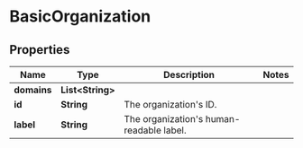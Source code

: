 

# BasicOrganization


## Properties

| Name | Type | Description | Notes |
|------------ | ------------- | ------------- | -------------|
|**domains** | **List&lt;String&gt;** |  |  |
|**id** | **String** | The organization&#39;s ID. |  |
|**label** | **String** | The organization&#39;s human-readable label. |  |



